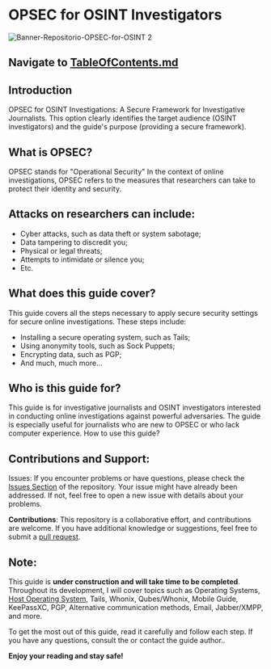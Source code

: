 # OPSEC for OSINT Investigators

![Banner-Repositorio-OPSEC-for-OSINT 2](https://github.com/AmazoniaLeaksOficial/OPSEC-for-OSINT/assets/152492042/347d99c7-3ffc-4f59-b3f5-5668300ed564)


## Navigate to <a href="https://github.com/AmazoniaLeaksOficial/OPSEC-for-OSINT/blob/main/TableOfContents.md#important" target="_blank">TableOfContents.md</a> 

## Introduction
 
OPSEC for OSINT Investigations: A Secure Framework for Investigative Journalists. This option clearly identifies the target audience (OSINT investigators) and the guide's purpose (providing a secure framework).

## What is OPSEC?

OPSEC stands for "Operational Security" In the context of online investigations, OPSEC refers to the measures that researchers can take to protect their identity and security.

## Attacks on researchers can include:
 
* Cyber attacks, such as data theft or system sabotage;
* Data tampering to discredit you;
* Physical or legal threats;
* Attempts to intimidate or silence you;
* Etc.
  

## What does this guide cover?
 
This guide covers all the steps necessary to apply secure security settings for secure online investigations. These steps include:
 
* Installing a secure operating system, such as Tails;
* Using anonymity tools, such as Sock Puppets;
* Encrypting data, such as PGP;
* And much, much more...

## Who is this guide for? 

This guide is for investigative journalists and OSINT investigators interested in conducting online investigations against powerful adversaries. The guide is especially useful for journalists who are new to OPSEC or who lack computer experience.
How to use this guide?
 
## Contributions and Support:
  
Issues: If you encounter problems or have questions, please check the <a href="https://github.com/AmazoniaLeaksOficial/OPSEC/issues" target="_blank">Issues Section</a> of the repository. Your issue might have already been addressed. If not, feel free to open a new issue with details about your problems.

**Contributions**: This repository is a collaborative effort, and contributions are welcome. If you have additional knowledge or suggestions, feel free to submit a <a href="https://github.com/AmazoniaLeaksOficial/OSINTMachineGuide/pulls" target="_blank">pull request</a>.

## Note: 

This guide is **under construction and will take time to be completed**. Throughout its development, I will cover topics such as Operating Systems, <a href="https://github.com/AmazoniaLeaksOficial/OSINTMachineGuide" target="_blank">Host Operating System</a>, Tails, Whonix, Qubes/Whonix, Mobile Guide, KeePassXC, PGP, Alternative communication methods, Email, Jabber/XMPP, and more.

To get the most out of this guide, read it carefully and follow each step. If you have any questions, consult the  or contact the guide author..

**Enjoy your reading and stay safe!**
